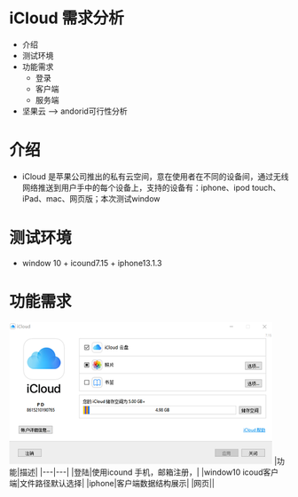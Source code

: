 # iCloud 需求分析
  - 介绍
  - 测试环境
  - 功能需求
      - 登录
      - 客户端
      - 服务端
  - 坚果云 --> andorid可行性分析

# 介绍
  - iCloud 是苹果公司推出的私有云空间，意在使用者在不同的设备间，通过无线网络推送到用户手中的每个设备上，支持的设备有：iphone、ipod touch、 iPad、mac、网页版；本次测试window
# 测试环境
  -  window 10 + icound7.15 + iphone13.1.3

# 功能需求
![](https://github.com/openthos/multiwin-analysis/blob/master/multiwindow/dongpeng/iCloud/icoud_icon/icound_icon.png)
|功能|描述|
|---|---|
|登陆|使用icound 手机，邮箱注册，|
|window10 icoud客户端|文件路径默认选择|
|iphone|客户端数据结构展示|
|网页||




